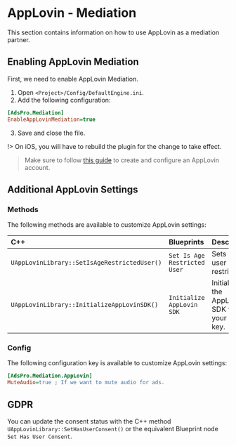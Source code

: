 # AppLovin - Mediation
This section contains information on how to use AppLovin as a mediation partner.

## Enabling AppLovin Mediation
First, we need to enable AppLovin Mediation. 
1. Open `<Project>/Config/DefaultEngine.ini`.
2. Add the following configuration:
```ini
[AdsPro.Mediation]
EnableAppLovinMediation=true
```
3. Save and close the file.

!> On iOS, you will have to rebuild the plugin for the change to take effect.

> Make sure to follow [this guide](https://developers.google.com/admob/android/mediation/applovin#step_1_set_up_applovin) to create and configure an AppLovin account.


## Additional AppLovin Settings
### Methods
The following methods are available to customize AppLovin settings:

|C++|Blueprints|Description|
|:----|:-----|:-----|
|`UAppLovinLibrary::SetIsAgeRestrictedUser()`| `Set Is Age Restricted User`| Sets if the user is age restricted.|
|`UAppLovinLibrary::InitializeAppLovinSDK()`| `Initialize AppLovin SDK`| Initializes the AppLovin SDK with your SDK key.|
### Config
The following configuration key is available to customize AppLovin settings:
```ini 
[AdsPro.Mediation.AppLovin]
MuteAudio=true ; If we want to mute audio for ads.
```


## GDPR
You can update the consent status with the C++ method `UAppLovinLibrary::SetHasUserConsent()` or the equivalent Blueprint node `Set Has User Consent`.